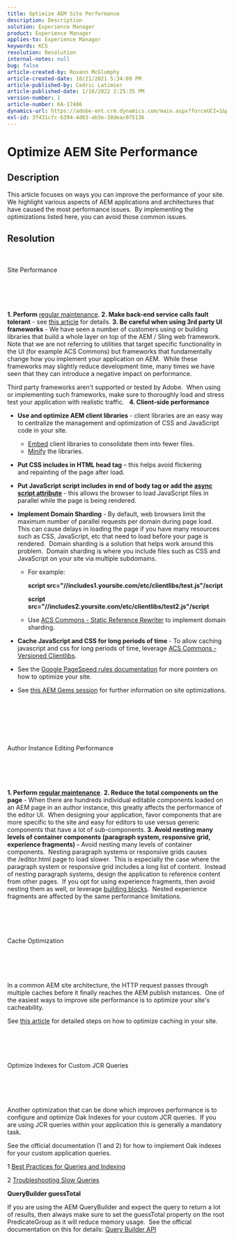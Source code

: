 ```yaml
---
title: Optimize AEM Site Performance
description: Description
solution: Experience Manager
product: Experience Manager
applies-to: Experience Manager
keywords: KCS
resolution: Resolution
internal-notes: null
bug: false
article-created-by: Roxann McGlumphy
article-created-date: 10/21/2021 5:34:09 PM
article-published-by: Cedric Latimier
article-published-date: 1/18/2022 2:25:35 PM
version-number: 1
article-number: KA-17486
dynamics-url: https://adobe-ent.crm.dynamics.com/main.aspx?forceUCI=1&pagetype=entityrecord&etn=knowledgearticle&id=a788e014-9532-ec11-b6e5-000d3a5ba97a
exl-id: 3f431cfc-6394-4d03-ab3e-38deac075136
---
```

# Optimize AEM Site Performance

## Description


This article focuses on ways you can improve the performance of your site.  We highlight various aspects of AEM applications and architectures that have caused the most performance issues.  By implementing the optimizations listed here, you can avoid those common issues.


## Resolution

<br><br>Site Performance<br><br><br><br> <br><br>
<b>1. Perform </b>[regular maintenance](https://helpx.adobe.com/experience-manager/kb/AEM6-Maintenance-Guide.html).
<b>2. Make back-end service calls fault tolerant</b> - see [this article](https://helpx.adobe.com/experience-manager/kb/backend-web-service-call-blocking-threads-AEM.html) for details.
<b>3. Be careful when using 3rd party UI frameworks</b> - We have seen a number of customers using or building libraries that build a whole layer on top of the AEM / Sling web framework.  Note that we are not referring to utilities that target specific functionality in the UI (for example ACS Commons) but frameworks that fundamentally change how you implement your application on AEM.  While these frameworks may slightly reduce development time, many times we have seen that they can introduce a negative impact on performance.

Third party frameworks aren't supported or tested by Adobe.  When using or implementing such frameworks, make sure to thoroughly load and stress test your application with realistic traffic.  
<b>4. Client-side performance</b>

- <b>Use and optimize AEM client libraries</b> - client libraries are an easy way to centralize the management and optimization of CSS and JavaScript code in your site.

    - [Embed](https://helpx.adobe.com/experience-manager/6-3/sites/developing/using/clientlibs.html) client libraries to consolidate them into fewer files.
    - [Minify](https://helpx.adobe.com/experience-manager/6-3/sites/developing/using/clientlibs.html) the libraries.
- <b>Put CSS includes in HTML head tag</b> – this helps avoid flickering and repainting of the page after load.
- <b>Put JavaScript script includes in end of body tag or add the [async script attribute](https://github.com/nateyolles/aem-clientlib-async)</b> - this allows the browser to load JavaScript files in parallel while the page is being rendered.
- <b>Implement Domain Sharding</b> - By default, web browsers limit the maximum number of parallel requests per domain during page load.  This can cause delays in loading the page if you have many resources such as CSS, JavaScript, etc that need to load before your page is rendered.  Domain sharding is a solution that helps work around this problem.  Domain sharding is where you include files such as CSS and JavaScript on your site via multiple subdomains.

    - For example:

         <b>script src="//includes1.yoursite.com/etc/clientlibs/test.js"/script

         script src="//includes2.yoursite.com/etc/clientlibs/test2.js"/script</b>
    - Use [ACS Commons - Static Reference Rewriter](https://adobe-consulting-services.github.io/acs-aem-commons/features/utils-and-apis/static-reference-rewriter/index.html) to implement domain sharding.
- <b>Cache JavaScript and CSS for long periods of time </b>- To allow caching javascript and css for long periods of time, leverage [ACS Commons - Versioned Clientlibs](https://adobe-consulting-services.github.io/acs-aem-commons/features/versioned-clientlibs/index.html).
- See the [Google PageSpeed rules documentation](https://developers.google.com/speed/docs/insights/rules) for more pointers on how to optimize your site.
- See [this AEM Gems session](https://docs.adobe.com/ddc/en/gems/aem-web-performance.html) for further information on site optimizations.

<br><br><br><br> <br><br>Author Instance Editing Performance<br><br><br><br> <br><br>
<b>1. Perform [regular maintenance](https://helpx.adobe.com/experience-manager/kb/AEM6-Maintenance-Guide.html)</b>.
<b>2. Reduce the total components on the page</b> - When there are hundreds individual editable components loaded on an AEM page in an author instance, this greatly affects the performance of the editor UI.  When designing your application, favor components that are more specific to the site and easy for editors to use versus generic components that have a lot of sub-components.
<b>3. Avoid nesting many levels of container components (paragraph system, responsive grid, experience fragments) -</b> Avoid nesting many levels of container components.  Nesting paragraph systems or responsive grids causes the /editor.html page to load slower.  This is especially the case where the paragraph system or responsive grid includes a long list of content.  Instead of nesting paragraph systems, design the application to reference content from other pages.  If you opt for using experience fragments, then avoid nesting them as well, or leverage [building blocks](https://helpx.adobe.com/experience-manager/kt/sites/using/building-blocks-experience-fragment-feature-video-use.html).  Nested experience fragments are affected by the same performance limitations.
<br><br><br><br> <br><br>Cache Optimization<br><br><br><br> <br><br>
In a common AEM site architecture, the HTTP request passes through multiple caches before it finally reaches the AEM publish instances.  One of the easiest ways to improve site performance is to optimize your site's cacheability.

See [this article](https://helpx.adobe.com/experience-manager/kb/optimizing-aem-site-caches.html) for detailed steps on how to optimize caching in your site.
<br><br><br><br> <br><br>Optimize Indexes for Custom JCR Queries<br><br><br><br> <br><br>
Another optimization that can be done which improves performance is to configure and optimize Oak Indexes for your custom JCR queries.  If you are using JCR queries within your application this is generally a mandatory task.

See the official documentation (1 and 2) for how to implement Oak indexes for your custom application queries.

1 [Best Practices for Queries and Indexing](https://experienceleague.adobe.com/docs/experience-manager-65/deploying/practices/best-practices-for-queries-and-indexing.html?lang=en)

2 [Troubleshooting Slow Queries](https://experienceleague.adobe.com/docs/experience-manager-65/developing/bestpractices/troubleshooting-slow-queries.html?lang=en)



<b>QueryBuilder guessTotal</b>

If you are using the AEM QueryBuilder and expect the query to return a lot of results, then always make sure to set the guessTotal property on the root PredicateGroup as it will reduce memory usage.  See the official documentation on this for details: [Query Builder API](https://experienceleague.adobe.com/docs/experience-manager-65/developing/platform/query-builder/querybuilder-api.html?lang=en#using-p-guesstotal-to-return-the-results)
